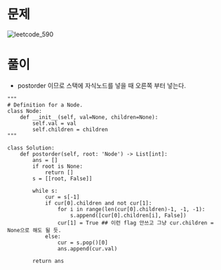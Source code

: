 # 문제
![leetcode_590](https://user-images.githubusercontent.com/51700219/79458443-c6c5f580-802c-11ea-9274-28df929da3f4.png)
# 풀이
- postorder 이므로 스택에 자식노드를 넣을 때 오른쪽 부터 넣는다.
```python3
"""
# Definition for a Node.
class Node:
    def __init__(self, val=None, children=None):
        self.val = val
        self.children = children
"""

class Solution:
    def postorder(self, root: 'Node') -> List[int]:
        ans = []
        if root is None:
            return []
        s = [[root, False]]
        
        while s:
            cur = s[-1]
            if cur[0].children and not cur[1]:
                for i in range(len(cur[0].children)-1, -1, -1):
                    s.append([cur[0].children[i], False])
                cur[1] = True ## 이런 flag 안쓰고 그냥 cur.children = None으로 해도 될 듯.
            else:
                cur = s.pop()[0]                
                ans.append(cur.val)
                
        return ans
```
